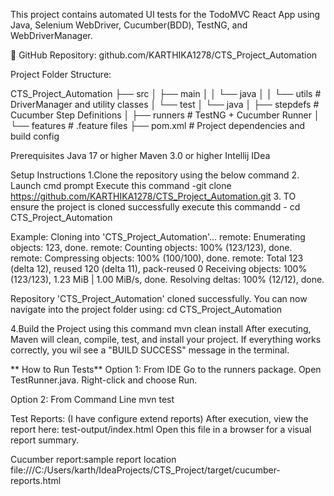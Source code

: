 This project contains automated UI tests for the TodoMVC React App using Java, Selenium WebDriver, Cucumber(BDD), TestNG, and WebDriverManager.

📂 GitHub Repository: github.com/KARTHIKA1278/CTS_Project_Automation


Project Folder Structure:

CTS_Project_Automation
├── src
│   ├── main
│   │   └── java
│   │       └── utils             # DriverManager and utility classes
│   └── test
│       └── java
│           ├── stepdefs           # Cucumber Step Definitions
│           ├── runners           # TestNG + Cucumber Runner
│           └── features          # .feature files
├── pom.xml                       # Project dependencies and build config


Prerequisites
Java 17 or higher
Maven 3.0 or higher
Intellij IDea

 Setup Instructions
 1.Clone the repository using the below command 
2. Launch cmd prompt Execute this command -git clone https://github.com/KARTHIKA1278/CTS_Project_Automation.git
3. TO ensure the project is cloned successfully execute this commandd - cd CTS_Project_Automation 

Example:
Cloning into 'CTS_Project_Automation'...
remote: Enumerating objects: 123, done.
remote: Counting objects: 100% (123/123), done.
remote: Compressing objects: 100% (100/100), done.
remote: Total 123 (delta 12), reused 120 (delta 11), pack-reused 0
Receiving objects: 100% (123/123), 1.23 MiB | 1.00 MiB/s, done.
Resolving deltas: 100% (12/12), done.

Repository 'CTS_Project_Automation' cloned successfully.
You can now navigate into the project folder using:
   cd CTS_Project_Automation
   
    
  4.Build the Project using this command 
mvn clean install
After executing, Maven will clean, compile, test, and install your project. If everything works correctly, you wil see a "BUILD SUCCESS" message in the terminal.


** How to Run Tests**
Option 1: From IDE
Go to the runners package.
Open TestRunner.java.
Right-click and choose Run.

Option 2: From Command Line
mvn test

Test Reports: (I have configure extend reports)
After execution, view the report here:
test-output/index.html
Open this file in a browser for a visual report summary.

Cucumber report:sample report location
file:///C:/Users/karth/IdeaProjects/CTS_Project/target/cucumber-reports.html
















